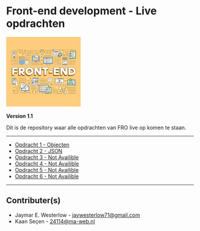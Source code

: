 # Front-end development - Live opdrachten

![](front-end.png)

**Version 1.1**

Dit is de repository waar alle opdrachten van FRO live op komen te staan.

---

* [Opdracht 1 - Objecten](https://32333.hosts1.ma-cloud.nl/Opdracht%201%20-%20Objecten/index.html)
* [Opdracht 2 - JSON](https://32333.hosts1.ma-cloud.nl/Opdracht%202%20-%20JSON/index.html)
* [Opdracht 3 - Not Availible](https://github.com/Jaywesterlow/J1P3---FrontEndDevelopment)
* [Opdracht 4 - Not Availible](https://github.com/Jaywesterlow/J1P3---FrontEndDevelopment)
* [Opdracht 5 - Not Availible](https://github.com/Jaywesterlow/J1P3---FrontEndDevelopment)
* [Opdracht 6 - Not Availible](https://github.com/Jaywesterlow/J1P3---FrontEndDevelopment)

---

## Contributer(s)

- Jaymar E. Westerlow - <jaywesterlow71@gmail.com>
- Kaan Seçen - <24114@ma-web.nl>